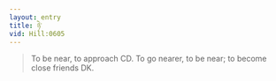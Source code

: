 ```yaml
---
layout: entry
title: ཉེ་
vid: Hill:0605
---
```

> To be near, to approach CD. To go nearer, to be near; to become close friends DK.

